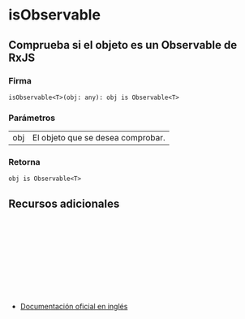 # isObservable

<h2 class="subtitle">Comprueba si el objeto es un Observable de RxJS</h2>

### Firma

`isObservable<T>(obj: any): obj is Observable<T>`

### Parámetros

<table>
<tr><td>obj</td><td>El objeto que se desea comprobar.</td></tr>
</table>

### Retorna

`obj is Observable<T>`

## Recursos adicionales

<a target="_blank" href="https://github.com/ReactiveX/rxjs/blob/6.5.5/src/internal/util/isObservable.ts#L3-L10">
<svg>
  <use xlink:href="/assets/icons/source.svg#source-code"></use>
</svg>
</a>
</div>

- <a target="_blank" href="https://rxjs.dev/api/index/function/isObservable">Documentación oficial en inglés</a>
